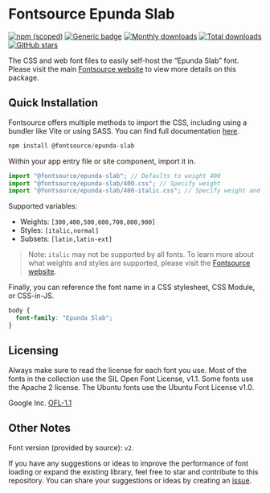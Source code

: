 # Fontsource Epunda Slab

[![npm (scoped)](https://img.shields.io/npm/v/@fontsource/epunda-slab?color=brightgreen)](https://www.npmjs.com/package/@fontsource/epunda-slab) [![Generic badge](https://img.shields.io/badge/fontsource-passing-brightgreen)](https://github.com/fontsource/fontsource) [![Monthly downloads](https://badgen.net/npm/dm/@fontsource/epunda-slab)](https://github.com/fontsource/fontsource) [![Total downloads](https://badgen.net/npm/dt/@fontsource/epunda-slab)](https://github.com/fontsource/fontsource) [![GitHub stars](https://img.shields.io/github/stars/fontsource/fontsource.svg?style=social&label=Star)](https://github.com/fontsource/fontsource/stargazers)

The CSS and web font files to easily self-host the “Epunda Slab” font. Please visit the main [Fontsource website](https://fontsource.org/fonts/epunda-slab) to view more details on this package.

## Quick Installation

Fontsource offers multiple methods to import the CSS, including using a bundler like Vite or using SASS. You can find full documentation [here](https://fontsource.org/docs/getting-started/introduction).

```javascript
npm install @fontsource/epunda-slab
```

Within your app entry file or site component, import it in.

```javascript
import "@fontsource/epunda-slab"; // Defaults to weight 400
import "@fontsource/epunda-slab/400.css"; // Specify weight
import "@fontsource/epunda-slab/400-italic.css"; // Specify weight and style
```

Supported variables:
- Weights: `[300,400,500,600,700,800,900]`
- Styles: `[italic,normal]`
- Subsets: `[latin,latin-ext]`

> Note: `italic` may not be supported by all fonts. To learn more about what weights and styles are supported, please visit the [Fontsource website](https://fontsource.org/fonts/epunda-slab).

Finally, you can reference the font name in a CSS stylesheet, CSS Module, or CSS-in-JS.

```css
body {
  font-family: "Epunda Slab";
}
```

## Licensing
Always make sure to read the license for each font you use. Most of the fonts in the collection use the SIL Open Font License, v1.1. Some fonts use the Apache 2 license. The Ubuntu fonts use the Ubuntu Font License v1.0.

Google Inc.
[OFL-1.1](http://scripts.sil.org/OFL)

## Other Notes
Font version (provided by source): `v2`.

If you have any suggestions or ideas to improve the performance of font loading or expand the existing library, feel free to star and contribute to this repository. You can share your suggestions or ideas by creating an [issue](https://github.com/fontsource/fontsource/issues).